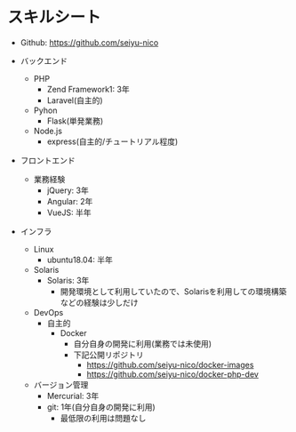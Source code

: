 # スキルシート
- Github: https://github.com/seiyu-nico

- バックエンド
  - PHP
    - Zend Framework1: 3年
    - Laravel(自主的)
  - Pyhon
    - Flask(単発業務)
  - Node.js
    - express(自主的/チュートリアル程度)
- フロントエンド
  - 業務経験
    - jQuery: 3年
    - Angular: 2年
    - VueJS: 半年
- インフラ
  - Linux
    - ubuntu18.04: 半年
  - Solaris
    - Solaris: 3年
      - 開発環境として利用していたので、Solarisを利用しての環境構築などの経験は少しだけ
  - DevOps
    - 自主的
      - Docker
        - 自分自身の開発に利用(業務では未使用)
        - 下記公開リポジトリ
          - https://github.com/seiyu-nico/docker-images
          - https://github.com/seiyu-nico/docker-php-dev
  - バージョン管理
    - Mercurial: 3年
    - git: 1年(自分自身の開発に利用)
      - 最低限の利用は問題なし


